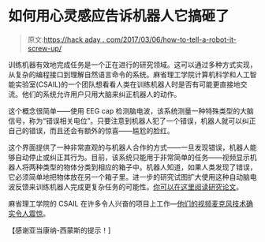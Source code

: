 # 如何用心灵感应告诉机器人它搞砸了

> 原文:[https://hack aday . com/2017/03/06/how-to-tell-a-robot-it-screw-up/](https://hackaday.com/2017/03/06/how-to-telepathically-tell-a-robot-it-screwed-up/)

训练机器有效地完成任务是一个正在进行的研究领域。这可以通过多种方式实现，从复杂的编程接口到理解自然语言命令的系统。麻省理工学院计算机科学和人工智能实验室(CSAIL)的一个团队想看看人类在训练机器人时是否有可能更直接地交流。他们的系统允许用户只用大脑来纠正机器人的动作。

这个概念很简单——使用 EEG cap 检测脑电波，该系统测量一种特殊类型的大脑信号，称为“错误相关电位”。只要注意到机器人犯了一个错误，机器人就可以纠正自己的错误，而且还会有额外的惊喜——尴尬的脸红。

这个界面提供了一种非常直观的与机器人合作的方式——一旦发现错误，机器人能够自动停止或纠正其行为。目前，该系统只能用于非常简单的任务——视频显示机器人将两种类型的物体分类到相应的箱子中。机器人知道，如果人类发现了错误，它必须简单地把物体放在另一个箱子里。进一步的研究试图扩大使用这种自动脑电波反馈来训练机器人完成更复杂任务的可能性。[你可以在这里阅读研究论文](http://groups.csail.mit.edu/drl/wiki/images/e/ec/Correcting_Robot_Mistakes_in_Real_Time_Using_EEG_Signals.pdf)。

麻省理工学院的 CSAIL 在许多令人兴奋的项目上工作—[他们的视频麦克风技术确实令人震惊](https://hackaday.com/2014/08/06/focus-your-ears-with-the-visual-microphone/)。

【感谢亚当康纳-西蒙斯的提示！]